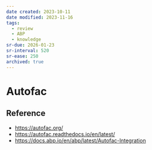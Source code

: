 ```yaml
---
date created: 2023-10-11
date modified: 2023-11-16
tags:
  - review
  - ABP
  - knowledge
sr-due: 2026-01-23
sr-interval: 520
sr-ease: 250
archived: true
---
```


# Autofac

## Reference

- https://autofac.org/
- https://autofac.readthedocs.io/en/latest/
- https://docs.abp.io/en/abp/latest/Autofac-Integration 
